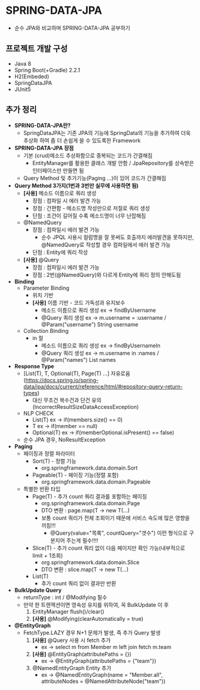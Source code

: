 # SPRING-DATA-JPA
- 순수 JPA와 비교하며 SPRING-DATA-JPA 공부하기 

## 프로젝트 개발 구성
- Java 8
- Spring Boot(+Gradle) 2.2.1
- H2(Embeded)
- SpringDataJPA
- JUnit5

## 추가 정리
- **SPRING-DATA-JPA란?**
  - SpringDataJPA는 기존 JPA의 기능에 SpringData의 기능을 추가하여 더욱 추상화 하여 좀 더 손쉽게 쓸 수 있도록한 Framework  
- **SPRING-DATA-JPA 장점**
  - 기본 (crud)메소드 추상화함으로 중복되는 코드가 간결해짐
    - EntityManager를 활용한 클래스 개발 안함 / JpaRepository를 상속받은 인터페이스만 만들면 됨
  - Query Method 및 추가기능(Paging ...)이 있어 코드가 간결해짐
- **Query Method 3가지(1번과 3번만 실무에 사용하면 됨)**
  - **[사용]** 메소드 이름으로 쿼리 생성
    - 장점 : 컴파일 시 에러 발견 가능
    - 장점 : 간편함 - 메소드명 작성만으로 저절로 쿼리 생성 
    - 단점 : 조건이 길어질 수록 메소드명이 너무 난잡해짐
  - @NamedQuery
    - 장점 : 컴파일시 에러 발견 가능
      - 순수 JPQL 사용시 컬럼명을 잘 못써도 호출까지 에러발견을 못하지만, @NamedQuery로 작성할 경우 컴파일에서 에러 발견 가능
    - 단점 : Entity에 쿼리 작성
  - **[사용]** @Query
    - 장점 : 컴파일시 에러 발견 가능
    - 장점 : 2번(@NamedQuery)와 다르게 Entity에 쿼리 정의 안해도됨
- **Binding** 
  - Parameter Binding
    - 위치 기반 
    - **[사용]** 이름 기반 - 코드 가독성과 유지보수
      - 메소드 이름으로 쿼리 생성 ex -> findByUsername
      - @Query 쿼리 생성 ex -> m.username = :username / @Param("username") String username
  - Collection Binding
    - in 절
      - 메소드 이름으로 쿼리 생성 ex -> findByUsernameIn
      - @Query 쿼리 생성 ex -> m.username in :names / @Param("names") List<String> names
- **Response Type**
  - [List(T), T, Optional(T), Page(T) ...] 자유로움(https://docs.spring.io/spring-data/jpa/docs/current/reference/html/#repository-query-return-types)
    - 대신 무조건 복수건과 단건 유의(IncorrectResultSizeDataAccessException)
  - NLP CHECK
    - List(T) ex -> if(members.size() == 0) 
    - T ex -> if(member == null)
    - Optional(T) ex -> if(memberOptional.isPresent() == false)
  - 순수 JPA 경우, NoResultException
- **Paging**
  - 페이징과 정렬 파라미터 
    - Sort(T) - 정렬 기능
      - org.springframework.data.domain.Sort
    - Pageable(T) - 페이징 기능(정렬 포함) 
      - org.springframework.data.domain.Pageable
  - 특별한 반환 타입
    - Page(T) - 추가 count 쿼리 결과를 포함하는 페이징
      - org.springframework.data.domain.Page
      - DTO 변환 : page.map(T -> new T(...)
      - 보통 count 쿼리가 전체 조회이기 때문에 서비스 속도에 많은 영향을 끼침!!!
        - @Query(value="목록", countQuery="갯수") 이런 형식으로 구분지어 주는게 필수!!!!
    - Slice(T) - 추가 count 쿼리 없이 다음 페이지만 확인 가능(내부적으로 limit + 1조회)
      - org.springframework.data.domain.Slice
      - DTO 변환 : slice.map(T -> new T(...)
    - List(T)
      - 추가 count 쿼리 없이 결과만 반환
- **BulkUpdate Query**
  - returnType : int / @Modifying 필수
  - 만약 한 트랜젝션이면 영속성 유지를 위하여, 꼭 BulkUpdate 이 후
    1. EntityManager flush()/clear()
    2. **[사용]** @Modifying(clearAutomatically = true) 
- **@EntityGraph**     
  - FetchType.LAZY 경우 N+1 문제가 발생, 즉 추가 Query 발생
    1. **[사용]** @Query 사용 시 fetch 추가 
       - ex -> select m from Member m left join fetch m.team
    2. **[사용]** @EntityGraph(attributePaths = {})
       - ex -> @EntityGraph(attributePaths = {"team"})
    3. @NamedEntityGraph Entity 추가 
       - ex -> @NamedEntityGraph(name = "Member.all", attributeNodes = @NamedAttributeNode("team")) 